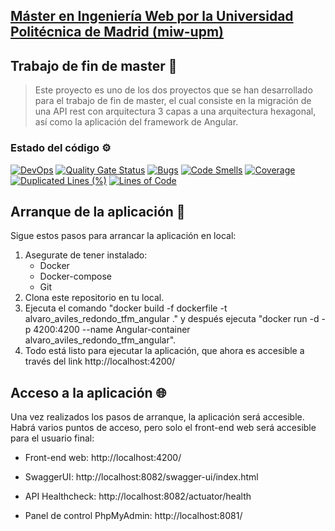 ## [Máster en Ingeniería Web por la Universidad Politécnica de Madrid (miw-upm)](http://miw.etsisi.upm.es)
## Trabajo de fin de master 📖
> Este proyecto es uno de los dos proyectos que se han desarrollado para el trabajo de fin de master, el cual consiste en la migración
> de una API rest con arquitectura 3 capas a una arquitectura hexagonal, así como la aplicación del framework de Angular.

### Estado del código ⚙️
[![DevOps](https://github.com/alvaroavilesr/Alvaro_Aviles_Redondo_TFM_Angular/actions/workflows/build.yml/badge.svg)](https://github.com/alvaroavilesr/Alvaro_Aviles_Redondo_TFM_Angular/actions/workflows/build.yml)
[![Quality Gate Status](https://sonarcloud.io/api/project_badges/measure?project=alvaroavilesr_Alvaro_Aviles_Redondo_TFM_Angular&metric=alert_status)](https://sonarcloud.io/summary/new_code?id=alvaroavilesr_Alvaro_Aviles_Redondo_TFM_Angular)
[![Bugs](https://sonarcloud.io/api/project_badges/measure?project=alvaroavilesr_Alvaro_Aviles_Redondo_TFM_Angular&metric=bugs)](https://sonarcloud.io/summary/new_code?id=alvaroavilesr_Alvaro_Aviles_Redondo_TFM_Angular)
[![Code Smells](https://sonarcloud.io/api/project_badges/measure?project=alvaroavilesr_Alvaro_Aviles_Redondo_TFM_Angular&metric=code_smells)](https://sonarcloud.io/summary/new_code?id=alvaroavilesr_Alvaro_Aviles_Redondo_TFM_Angular)
[![Coverage](https://sonarcloud.io/api/project_badges/measure?project=alvaroavilesr_Alvaro_Aviles_Redondo_TFM_Angular&metric=coverage)](https://sonarcloud.io/summary/new_code?id=alvaroavilesr_Alvaro_Aviles_Redondo_TFM_Angular)
[![Duplicated Lines (%)](https://sonarcloud.io/api/project_badges/measure?project=alvaroavilesr_Alvaro_Aviles_Redondo_TFM_Angular&metric=duplicated_lines_density)](https://sonarcloud.io/summary/new_code?id=alvaroavilesr_Alvaro_Aviles_Redondo_TFM_Angular)
[![Lines of Code](https://sonarcloud.io/api/project_badges/measure?project=alvaroavilesr_Alvaro_Aviles_Redondo_TFM_Angular&metric=ncloc)](https://sonarcloud.io/summary/new_code?id=alvaroavilesr_Alvaro_Aviles_Redondo_TFM_Angular)

## Arranque de la aplicación 🚀

Sigue estos pasos para arrancar la aplicación en local:
1. Asegurate de tener instalado:
    - Docker
    - Docker-compose
    - Git
2. Clona este repositorio en tu local.
3. Ejecuta el comando "docker build -f dockerfile -t alvaro_aviles_redondo_tfm_angular ." y después ejecuta "docker run -d -p 4200:4200 --name Angular-container alvaro_aviles_redondo_tfm_angular".
4. Todo está listo para ejecutar la aplicación, que ahora es accesible a través del link http://localhost:4200/

## Acceso a la aplicación 🌐

Una vez realizados los pasos de arranque, la aplicación será accesible. Habrá varios puntos de acceso, pero solo el front-end web será accesible para el usuario final:

- Front-end web: http://localhost:4200/

- SwaggerUI: http://localhost:8082/swagger-ui/index.html

- API Healthcheck: http://localhost:8082/actuator/health

- Panel de control PhpMyAdmin: http://localhost:8081/